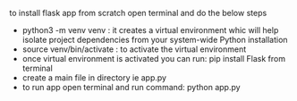 to install flask app from scratch open terminal and do the below steps 
- python3 -m venv venv : it creates a virtual environment whic will help isolate project dependencies from your system-wide Python installation
- source venv/bin/activate : to activate the virtual environment
- once virtual environment is activated you can run: pip install Flask from terminal
- create a main file in directory ie app.py
- to run app open terminal and run command: python app.py
